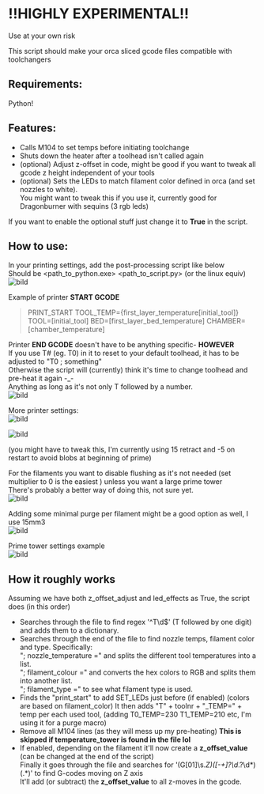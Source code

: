 # !!HIGHLY EXPERIMENTAL!!
Use at your own risk

This script should make your orca sliced gcode files compatible with toolchangers

## Requirements:
Python!

## Features:
- Calls M104 to set temps before initiating toolchange
- Shuts down the heater after a toolhead isn't called again
- (optional) Adjust z-offset in code, might be good if you want to tweak all gcode z height independent of your tools
- (optional) Sets the LEDs to match filament color defined in orca (and set nozzles to white).  
You might want to tweak this if you use it, currently good for Dragonburner with sequins (3 rgb leds)

If you want to enable the optional stuff just change it to **True** in the script.

## How to use:
In your printing settings, add the post-processing script like below  
Should be <path_to_python.exe> <path_to_script.py> (or the linux equiv)  
![bild](https://github.com/Martorias/random_scripts/assets/38153913/cde88ad3-8c67-4a26-84f6-4a2c8077cc71)

Example of printer **START GCODE**
> PRINT_START TOOL_TEMP={first_layer_temperature[initial_tool]} TOOL=[initial_tool] BED=[first_layer_bed_temperature] CHAMBER=[chamber_temperature]

Printer **END GCODE**  doesn't have to be anything specific- **HOWEVER**  
If you use T# (eg. T0) in it to reset to your default toolhead, it has to be adjusted to "T0 ; something"  
Otherwise the script will (currently) think it's time to change toolhead and pre-heat it again -_-  
Anything as long as it's not only T followed by a number.  
![bild](https://github.com/Martorias/random_scripts/assets/38153913/5114c04d-8682-4184-986e-a82922a5f6d4)


More printer settings:  
![bild](https://github.com/Martorias/random_scripts/assets/38153913/70645f69-2caa-42f9-96f0-5c0be6a019d8)

![bild](https://github.com/Martorias/random_scripts/assets/38153913/f51578fa-d8f8-469f-bb90-52698e80df22)

(you might have to tweak this, I'm currently using 15 retract and -5 on restart to avoid blobs at beginning of prime)

For the filaments you want to disable flushing as it's not needed (set multiplier to 0 is the easiest ) unless you want a large prime tower  
There's probably a better way of doing this, not sure yet.  
![bild](https://github.com/Martorias/random_scripts/assets/38153913/b665695f-0697-45c4-a43e-61974bdd4175)

Adding some minimal purge per filament might be a good option as well, I use 15mm3  
![bild](https://github.com/Martorias/random_scripts/assets/38153913/d4df1dc3-1b4d-49cd-8529-3395204f9f41)


Prime tower settings example  
![bild](https://github.com/Martorias/random_scripts/assets/38153913/ab17be1b-9e0a-4d16-a062-012115e9337b)

## How it roughly works
Assuming we have both z_offset_adjust and led_effects as True, the script does (in this order)
- Searches through the file to find regex '^T\d$' (T followed by one digit) and adds them to a dictionary.  
- Searches through the end of the file to find nozzle temps, filament color and type. Specifically:  
  "; nozzle_temperature =" and splits the different tool temperatures into a list.  
  "; filament_colour =" and converts the hex colors to RGB and splits them into another list.  
  "; filament_type =" to see what filament type is used.
- Finds the "print_start" to add SET_LEDs just before (if enabled) (colors are based on filament_color)
  It then adds "T" + toolnr + "_TEMP=" + temp per each used tool, (adding T0_TEMP=230 T1_TEMP=210 etc, I'm using it for a purge macro)
- Remove all M104 lines (as they will mess up my pre-heating) **This is skipped if temperature_tower is found in the file lol**
- If enabled, depending on the filament it'll now create a **z_offset_value** (can be changed at the end of the script)  
  Finally it goes through the file and searches for '(G[01]\s.*Z)([-\+]?\d*\.?\d*)(.*)' to find G-codes moving on Z axis  
  It'll add (or subtract) the **z_offset_value** to all z-moves in the gcode.
  


